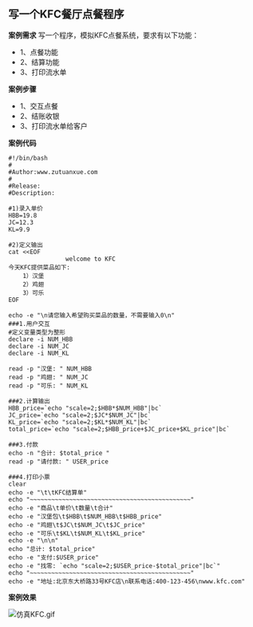 ## 写一个KFC餐厅点餐程序

**案例需求**
写一个程序，模拟KFC点餐系统，要求有以下功能：

- 1、点餐功能
- 2、结算功能
- 3、打印流水单

**案例步骤**

- 1、交互点餐
- 2、结账收银
- 3、打印流水单给客户

**案例代码**

```
#!/bin/bash
# 
#Author:www.zutuanxue.com
#
#Release: 
#Description: 

#1)录入单价
HBB=19.8
JC=12.3
KL=9.9

#2)定义输出
cat <<EOF
				welcome to KFC
今天KFC提供菜品如下:
	1）汉堡
	2）鸡翅
	3）可乐
EOF

echo -e "\n请您输入希望购买菜品的数量，不需要输入0\n"
###1.用户交互
#定义变量类型为整形
declare -i NUM_HBB
declare -i NUM_JC
declare -i NUM_KL

read -p "汉堡: " NUM_HBB
read -p "鸡翅: " NUM_JC
read -p "可乐: " NUM_KL

###2.计算输出
HBB_price=`echo "scale=2;$HBB*$NUM_HBB"|bc`
JC_price=`echo "scale=2;$JC*$NUM_JC"|bc`
KL_price=`echo "scale=2;$KL*$NUM_KL"|bc`
total_price=`echo "scale=2;$HBB_price+$JC_price+$KL_price"|bc`

###3.付款
echo -n "合计: $total_price "
read -p "请付款: " USER_price

###4.打印小票
clear
echo -e "\t\tKFC结算单"
echo "~~~~~~~~~~~~~~~~~~~~~~~~~~~~~~~~~~~~~~~~~~~~~"
echo -e "商品\t单价\t数量\t合计"
echo -e "汉堡包\t$HBB\t$NUM_HBB\t$HBB_price"
echo -e "鸡翅\t$JC\t$NUM_JC\t$JC_price"
echo -e "可乐\t$KL\t$NUM_KL\t$KL_price"
echo -e "\n\n"
echo "总计: $total_price"
echo -e "支付:$USER_price"
echo -e "找零: `echo "scale=2;$USER_price-$total_price"|bc`"
echo "~~~~~~~~~~~~~~~~~~~~~~~~~~~~~~~~~~~~~~~~~~~~~"
echo -e "地址:北京东大桥路33号KFC店\n联系电话:400-123-456\nwww.kfc.com"
```

**案例效果**

![仿真KFC.gif](https://www.zutuanxue.com:8000/static/media/images/2020/9/25/1601010636415.gif)